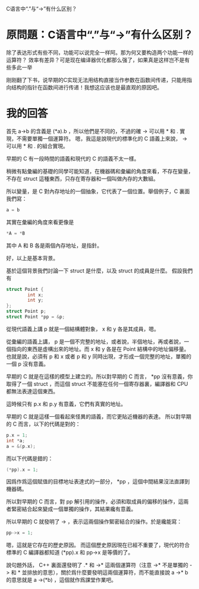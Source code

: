C语言中“.”与“->”有什么区别？

# 原問題：C语言中“.”与“->”有什么区别？

除了表达形式有些不同，功能可以说完全一样阿。那为何又要构造两个功能一样的运算符？ 效率有差异？可是现在编译器优化都那么强了，如果真是这样岂不是有些多此一举

刚刚翻了下书，说早期的C实现无法用结构直接当作参数在函数间传递，只能用指向结构的指针在函数间进行传递！我想这应该也是最直观的原因吧。

# 我的回答

首先 a->b 的含義是 (*a).b ，所以他們是不同的，不過的確 -> 可以用 * 和 . 實現，不需要單獨一個運算符。 嗯，我這是說現代的標準化的 C 語義上來說， -> 可以用 * 和 . 的組合實現。

早期的 C 有一段時間的語義和現代的 C 的語義不太一樣。

稍微有點彙編的基礎的同學可能知道，在機器碼和彙編的角度來看，不存在變量，不存在 struct 這種東西，只存在寄存器和一個叫做內存的大數組。

所以變量，是 C 對內存地址的一個抽象，它代表了一個位置。舉個例子，C 裏面我們寫：

```c
a = b
```

其實在彙編的角度來看更像是

```c
*A = *B
```

其中 A 和 B 各是兩個內存地址，是指針。

好，以上是基本背景。

基於這個背景我們討論一下 struct 是什麼，以及 struct 的成員是什麼。 假設我們有

```c
struct Point {
        int x;
        int y;
};
struct Point p;
struct Point *pp = &p;
```


從現代語義上講 p 就是一個結構體對象， x 和 y 各是其成員，嗯。

從彙編的語義上講， p 是一個不完整的地址，或者說，半個地址，再或者說，一個指向的東西是虛構出來的地址。而 x 和 y 各是在 Point 結構中的地址偏移量。也就是說，必須有 p 和 x 或者 p 和 y 同時出現，才形成一個完整的地址，單獨的一個 p 沒有意義。

早期的 C 就是在這樣的模型上建立的。所以對早期的 C 而言， *pp 沒有意義，你取得了一個 struct ，而這個 struct 不能塞在任何一個寄存器裏，編譯器和 CPU 都無法表達這個東西。

這時候只有 p.x 和 p.y 有意義，它們有真實的地址。

早期的 C 就是這樣一個看起來怪異的語義，而它更貼近機器的表達。 所以對早期的 C 而言，以下的代碼是對的：

```c
p.x = 1;
int *a;
a = &(p.x);
```


而以下代碼是錯的：

```c
(*pp).x = 1;
```


因爲作爲這個賦值的目標地址表達式的一部分， *pp ，這個中間結果沒法直譯到機器碼。

所以對早期的 C 而言，對 pp 解引用的操作，必須和取成員的偏移的操作，這兩者緊密結合起來變成一個單獨的操作，其結果纔有意義。

所以早期的 C 就發明了 -> ，表示這兩個操作緊密結合的操作。於是纔能寫：

```c
pp->x = 1;
```

嗯，這就是它存在的歷史原因。 而這個歷史原因現在已經不重要了，現代的符合標準的 C 編譯器都知道 (*pp).x 和 pp->x 是等價的了。

說句題外話， C++ 裏面還發明了 .* 和 ->* 這兩個運算符（注意 ->* 不是單獨的 -> 和 * 並排放的意思），關於爲什麼要發明這兩個運算符，而不能直接說 a ->* b 的意思就是 a ->(*b) ，這個就作爲課堂作業吧。